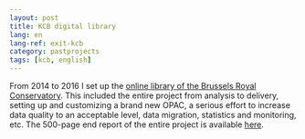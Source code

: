 ```yaml
---
layout: post
title: KCB digital library
lang: en
lang-ref: exit-kcb
category: pastprojects
tags: [kcb, english]
---
```


From 2014 to 2016 I set up the [online library of the Brussels Royal Conservatory](https://catalog.b-bc.org/). This included the entire project from analysis to delivery, setting up and customizing a brand new OPAC, a serious effort to increase data quality to an acceptable level, data migration, statistics and monitoring, etc. The 500-page end report of the entire project is available [here](http://visiepc16.cde.ua.ac.be/varia/Migratie-rapport.pdf).
